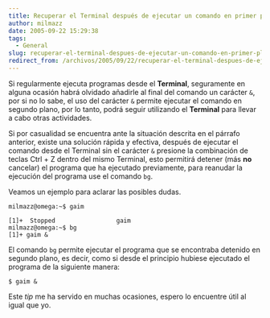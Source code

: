 ```yaml
---
title: Recuperar el Terminal después de ejecutar un comando en primer plano
author: milmazz
date: 2005-09-22 15:29:38
tags:
  - General
slug: recuperar-el-terminal-despues-de-ejecutar-un-comando-en-primer-plano
redirect_from: /archivos/2005/09/22/recuperar-el-terminal-despues-de-ejecutar-un-comando-en-primer-plano/
---
```


Si regularmente ejecuta programas desde el **Terminal**, seguramente en alguna
ocasión habrá olvidado añadirle al final del comando un carácter `&`, por si no
lo sabe, el uso del carácter `&` permite ejecutar el comando en segundo plano,
por lo tanto, podrá seguir utilizando el **Terminal** para llevar a cabo otras
actividades.

Si por casualidad se encuentra ante la situación descrita en el párrafo
anterior, existe una solución rápida  y efectiva, después de ejecutar el comando
desde el Terminal sin el carácter `&` presione la combinación de teclas Ctrl + Z
dentro del mismo Terminal, esto permitirá detener (más **no** cancelar) el
programa que ha ejecutado previamente, para reanudar la ejecución del programa
use el comando `bg`.

Veamos un ejemplo para aclarar las posibles dudas.

    milmazz@omega:~$ gaim

    [1]+  Stopped                 gaim
    milmazz@omega:~$ bg
    [1]+ gaim &

El comando `bg` permite ejecutar el programa que se encontraba detenido en
segundo plano, es decir, como si desde el principio hubiese ejecutado el
programa de la siguiente manera:

    $ gaim &

Este _tip_ me ha servido en muchas ocasiones, espero lo encuentre útil al igual
que yo.
